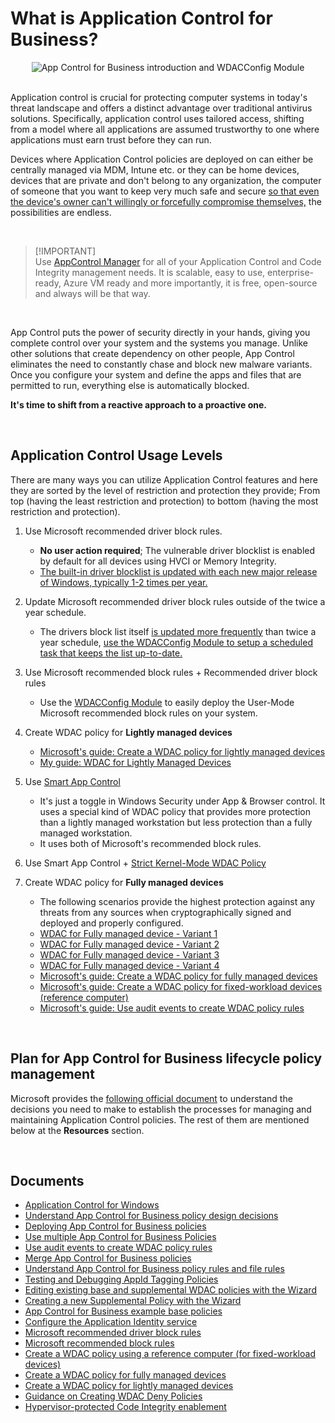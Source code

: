 # What is Application Control for Business?

<div align="center">
<img src="https://raw.githubusercontent.com/HotCakeX/.github/main/Pictures/Gifs/Application%20Control%20for%20Business.gif" alt="App Control for Business introduction and WDACConfig Module">
</div>

<br>

Application control is crucial for protecting computer systems in today's threat landscape and offers a distinct advantage over traditional antivirus solutions. Specifically, application control uses tailored access, shifting from a model where all applications are assumed trustworthy to one where applications must earn trust before they can run.

Devices where Application Control policies are deployed on can either be centrally managed via MDM, Intune etc. or they can be home devices, devices that are private and don't belong to any organization, the computer of someone that you want to keep very much safe and secure [so that even the device's owner can't willingly or forcefully compromise themselves,](https://github.com/HotCakeX/Harden-Windows-Security/wiki/How-to-Create-and-Deploy-a-Signed-WDAC-Policy-Windows-Defender-Application-Control) the possibilities are endless.

<br>

> [!IMPORTANT]\
> Use [AppControl Manager](https://github.com/HotCakeX/Harden-Windows-Security/wiki/AppControl-Manager) for all of your Application Control and Code Integrity management needs. It is scalable, easy to use, enterprise-ready, Azure VM ready and more importantly, it is free, open-source and always will be that way.

<br>

App Control puts the power of security directly in your hands, giving you complete control over your system and the systems you manage. Unlike other solutions that create dependency on other people, App Control eliminates the need to constantly chase and block new malware variants. Once you configure your system and define the apps and files that are permitted to run, everything else is automatically blocked.

**It's time to shift from a reactive approach to a proactive one.**

<br>

## Application Control Usage Levels

There are many ways you can utilize Application Control features and here they are sorted by the level of restriction and protection they provide; From top (having the least restriction and protection) to bottom (having the most restriction and protection).

1. Use Microsoft recommended driver block rules.
      - **No user action required**; The vulnerable driver blocklist is enabled by default for all devices using HVCI or Memory Integrity.
      - [The built-in driver blocklist is updated with each new major release of Windows, typically 1-2 times per year.](https://learn.microsoft.com/en-us/windows/security/application-security/application-control/app-control-for-business/design/microsoft-recommended-driver-block-rules)

2. Update Microsoft recommended driver block rules outside of the twice a year schedule.
      - The drivers block list itself [is updated more frequently](https://github.com/MicrosoftDocs/windows-itpro-docs/commits/public/windows/security/application-security/application-control/windows-defender-application-control/design/microsoft-recommended-driver-block-rules.md) than twice a year schedule, [use the WDACConfig Module to setup a scheduled task that keeps the list up-to-date.](https://github.com/HotCakeX/Harden-Windows-Security/wiki/Fast-and-Automatic-Microsoft-Recommended-Driver-Block-Rules-updates)
3. Use Microsoft recommended block rules + Recommended driver block rules
      - Use the [WDACConfig Module](https://github.com/HotCakeX/Harden-Windows-Security/wiki/New-WDACConfig#new-wdacconfig--getblockrules) to easily deploy the User-Mode Microsoft recommended block rules on your system.
4. Create WDAC policy for **Lightly managed devices**
      - [Microsoft's guide: Create a WDAC policy for lightly managed devices](https://learn.microsoft.com/en-us/windows/security/application-security/application-control/app-control-for-business/design/create-appcontrol-policy-for-lightly-managed-devices)
      - [My guide: WDAC for Lightly Managed Devices](https://github.com/HotCakeX/Harden-Windows-Security/wiki/WDAC-for-Lightly-Managed-Devices)
5. Use [Smart App Control](https://support.microsoft.com/en-us/topic/what-is-smart-app-control-285ea03d-fa88-4d56-882e-6698afdb7003)
      - It's just a toggle in Windows Security under App & Browser control. It uses a special kind of WDAC policy that provides more protection than a lightly managed workstation but less protection than a fully managed workstation.
      - It uses both of Microsoft's recommended block rules.
6. Use Smart App Control + [Strict Kernel-Mode WDAC Policy](https://github.com/HotCakeX/Harden-Windows-Security/wiki/New%E2%80%90KernelModeWDACConfig)
7. Create WDAC policy for **Fully managed devices**
      - The following scenarios provide the highest protection against any threats from any sources when cryptographically signed and deployed and properly configured.
      - [WDAC for Fully managed device - Variant 1](https://github.com/HotCakeX/Harden-Windows-Security/wiki/WDAC-for-Fully-Managed-Devices)
      - [WDAC for Fully managed device - Variant 2](https://github.com/HotCakeX/Harden-Windows-Security/wiki/WDAC-for-Fully-Managed-Devices--Variant-2)
      - [WDAC for Fully managed device - Variant 3](https://github.com/HotCakeX/Harden-Windows-Security/wiki/WDAC-policy-for-Fully-managed-device---Variant-3)
      - [WDAC for Fully managed device - Variant 4](https://github.com/HotCakeX/Harden-Windows-Security/wiki/WDAC-policy-for-Fully-managed-device---Variant-4)
      - [Microsoft's guide: Create a WDAC policy for fully managed devices](https://learn.microsoft.com/en-us/windows/security/application-security/application-control/app-control-for-business/design/create-appcontrol-policy-for-fully-managed-devices)
      - [Microsoft's guide: Create a WDAC policy for fixed-workload devices (reference computer)](https://learn.microsoft.com/en-us/windows/security/application-security/application-control/app-control-for-business/design/create-appcontrol-policy-using-reference-computer)
      - [Microsoft's guide: Use audit events to create WDAC policy rules](https://learn.microsoft.com/en-us/windows/security/application-security/application-control/app-control-for-business/deployment/audit-appcontrol-policies)

<br>

## Plan for App Control for Business lifecycle policy management

Microsoft provides the [following official document](https://learn.microsoft.com/en-us/windows/security/application-security/application-control/app-control-for-business/design/plan-appcontrol-management) to understand the decisions you need to make to establish the processes for managing and maintaining Application Control policies. The rest of them are mentioned below at the **Resources** section.

<br>

## Documents

* [Application Control for Windows](https://learn.microsoft.com/en-us/windows/security/application-security/application-control/app-control-for-business/appcontrol)
* [Understand App Control for Business policy design decisions](https://learn.microsoft.com/en-us/windows/security/application-security/application-control/app-control-for-business/design/understand-appcontrol-policy-design-decisions)
* [Deploying App Control for Business policies](https://learn.microsoft.com/en-us/windows/security/application-security/application-control/app-control-for-business/deployment/appcontrol-deployment-guide)
* [Use multiple App Control for Business Policies](https://learn.microsoft.com/en-us/windows/security/application-security/application-control/app-control-for-business/design/deploy-multiple-appcontrol-policies)
* [Use audit events to create WDAC policy rules](https://learn.microsoft.com/en-us/windows/security/application-security/application-control/app-control-for-business/deployment/audit-appcontrol-policies)
* [Merge App Control for Business policies](https://learn.microsoft.com/en-us/windows/security/application-security/application-control/app-control-for-business/deployment/merge-appcontrol-policies)
* [Understand App Control for Business policy rules and file rules](https://learn.microsoft.com/en-us/windows/security/application-security/application-control/app-control-for-business/design/select-types-of-rules-to-create#app-control-for-business-policy-rules)
* [Testing and Debugging AppId Tagging Policies](https://learn.microsoft.com/en-us/windows/security/application-security/application-control/app-control-for-business/AppIdTagging/debugging-operational-guide-appid-tagging-policies)
* [Editing existing base and supplemental WDAC policies with the Wizard](https://learn.microsoft.com/en-us/windows/security/application-security/application-control/app-control-for-business/design/appcontrol-wizard-editing-policy)
* [Creating a new Supplemental Policy with the Wizard](https://learn.microsoft.com/en-us/windows/security/application-security/application-control/app-control-for-business/design/appcontrol-wizard-create-supplemental-policy)
* [App Control for Business example base policies](https://learn.microsoft.com/en-us/windows/security/application-security/application-control/app-control-for-business/design/example-appcontrol-base-policies)
* [Configure the Application Identity service](https://learn.microsoft.com/en-us/windows/security/application-security/application-control/app-control-for-business/applocker/configure-the-application-identity-service)
* [Microsoft recommended driver block rules](https://learn.microsoft.com/en-us/windows/security/application-security/application-control/app-control-for-business/design/microsoft-recommended-driver-block-rules)
* [Microsoft recommended block rules](https://learn.microsoft.com/en-us/windows/security/application-security/application-control/app-control-for-business/design/applications-that-can-bypass-appcontrol)
* [Create a WDAC policy using a reference computer (for fixed-workload devices)](https://learn.microsoft.com/en-us/windows/security/application-security/application-control/app-control-for-business/design/create-appcontrol-policy-using-reference-computer)
* [Create a WDAC policy for fully managed devices](https://learn.microsoft.com/en-us/windows/security/application-security/application-control/app-control-for-business/design/create-appcontrol-policy-for-fully-managed-devices)
* [Create a WDAC policy for lightly managed devices](https://learn.microsoft.com/en-us/windows/security/application-security/application-control/app-control-for-business/design/create-appcontrol-policy-for-lightly-managed-devices)
* [Guidance on Creating WDAC Deny Policies](https://learn.microsoft.com/en-us/windows/security/application-security/application-control/app-control-for-business/design/create-appcontrol-deny-policy)
* [Hypervisor-protected Code Integrity enablement](https://learn.microsoft.com/en-us/windows-hardware/design/device-experiences/oem-hvci-enablement)

<br>
